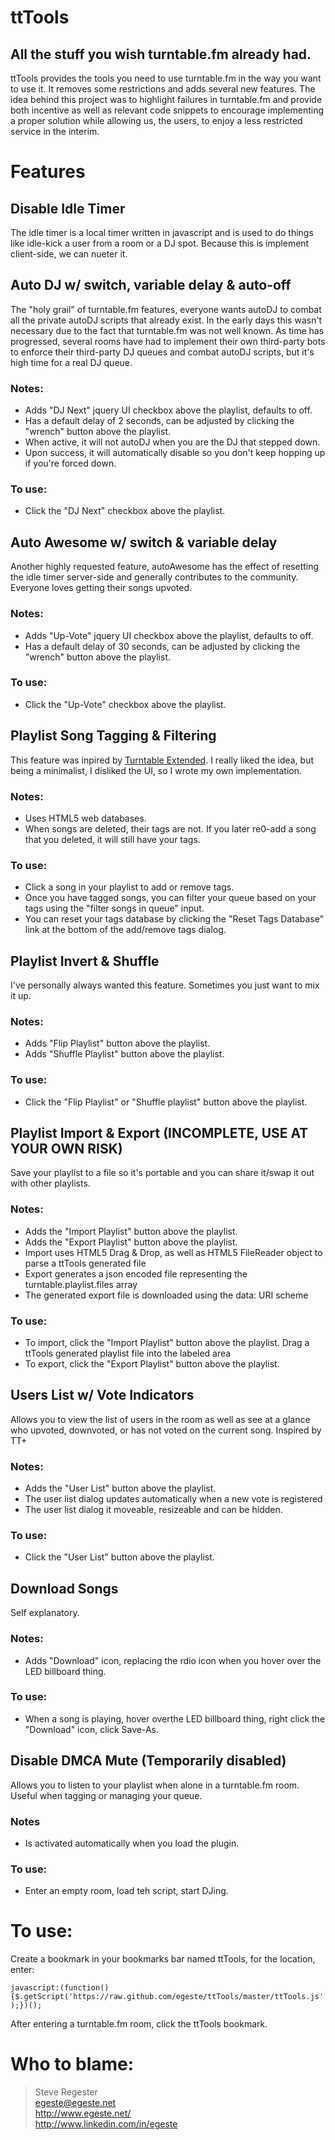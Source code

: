 # ttTools
## All the stuff you wish turntable.fm already had.

ttTools provides the tools you need to use turntable.fm in the way you want to use it. It removes some restrictions and adds several new features. The idea behind this project was to highlight failures in turntable.fm and provide both incentive as well as relevant code snippets to encourage implementing a proper solution while allowing us, the users, to enjoy a less restricted service in the interim.

# Features
## Disable Idle Timer
The idle timer is a local timer written in javascript and is used to do things like idle-kick a user from a room or a DJ spot. Because this is implement client-side, we can nueter it.

## Auto DJ w/ switch, variable delay & auto-off
The "holy grail" of turntable.fm features, everyone wants autoDJ to combat all the private autoDJ scripts that already exist. In the early days this wasn't necessary due to the fact that turntable.fm was not well known. As time has progressed, several rooms have had to implement their own third-party bots to enforce their third-party DJ queues and combat autoDJ scripts, but it's high time for a real DJ queue.

### Notes:
<ul>
	<li>Adds "DJ Next" jquery UI checkbox above the playlist, defaults to off.</li>
	<li>Has a default delay of 2 seconds, can be adjusted by clicking the "wrench" button above the playlist.</li>
	<li>When active, it will not autoDJ when you are the DJ that stepped down.</li>
	<li>Upon success, it will automatically disable so you don't keep hopping up if you're forced down.</li>
</ul>

### To use:
<ul>
	<li>Click the "DJ Next" checkbox above the playlist.</li>
</ul>

## Auto Awesome w/ switch & variable delay
Another highly requested feature, autoAwesome has the effect of resetting the idle timer server-side and generally contributes to the community. Everyone loves getting their songs upvoted.

### Notes:
<ul>
	<li>Adds "Up-Vote" jquery UI checkbox above the playlist, defaults to off.</li>
	<li>Has a default delay of 30 seconds, can be adjusted by clicking the "wrench" button above the playlist.</li>
</ul>

### To use:
<ul>
	<li>Click the "Up-Vote" checkbox above the playlist.</li>
</ul>

## Playlist Song Tagging & Filtering
This feature was inpired by [Turntable Extended](https://github.com/MarkReeder/Turntable.fm-Extensions 'Turntable Extended'). I really liked the idea, but being a minimalist, I disliked the UI, so I wrote my own implementation.

### Notes:
<ul>
	<li>Uses HTML5 web databases.</li>
	<li>When songs are deleted, their tags are not. If you later re0-add a song that you deleted, it will still have your tags.</li>
</ul>

### To use:
<ul>
	<li>Click a song in your playlist to add or remove tags.</li>
	<li>Once you have tagged songs, you can filter your queue based on your tags using the "filter songs in queue" input.</li>
	<li>You can reset your tags database by clicking the "Reset Tags Database" link at the bottom of the add/remove tags dialog.</li>
</ul>

## Playlist Invert & Shuffle
I've personally always wanted this feature. Sometimes you just want to mix it up.

### Notes:
<ul>
	<li>Adds "Flip Playlist" button above the playlist.</li>
	<li>Adds "Shuffle Playlist" button above the playlist.</li>
</ul>

### To use:
<ul>
	<li>Click the "Flip Playlist" or "Shuffle playlist" button above the playlist.</li>
</ul>

## Playlist Import & Export (INCOMPLETE, USE AT YOUR OWN RISK)
Save your playlist to a file so it's portable and you can share it/swap it out with other playlists.

### Notes:
<ul>
	<li>Adds the "Import Playlist" button above the playlist.</li>
	<li>Adds the "Export Playlist" button above the playlist.</li>
	<li>Import uses HTML5 Drag & Drop, as well as HTML5 FileReader object to parse a ttTools generated file</li>
	<li>Export generates a json encoded file representing the turntable.playlist.files array</li>
	<li>The generated export file is downloaded using the data: URI scheme</li>
</ul>

### To use:
<ul>
	<li>To import, click the "Import Playlist" button above the playlist. Drag a ttTools generated playlist file into the labeled area</li>
	<li>To export, click the "Export Playlist" button above the playlist.</li>
</ul>

## Users List w/ Vote Indicators
Allows you to view the list of users in the room as well as see at a glance who upvoted, downvoted, or has not voted on the current song. Inspired by TT+

### Notes:
<ul>
	<li>Adds the "User List" button above the playlist.</li>
	<li>The user list dialog updates automatically when a new vote is registered</li>
	<li>The user list dialog it moveable, resizeable and can be hidden.</li>
</ul>

### To use:
<ul>
	<li>Click the "User List" button above the playlist.</li>
</ul>

## Download Songs
Self explanatory.

### Notes:
<ul>
	<li>Adds "Download" icon, replacing the rdio icon when you hover over the LED billboard thing.</li>
</ul>

### To use:
<ul>
	<li>When a song is playing, hover overthe LED billboard thing, right click the "Download" icon, click Save-As.</li>
</ul>

## Disable DMCA Mute (Temporarily disabled)
Allows you to listen to your playlist when alone in a turntable.fm room. Useful when tagging or managing your queue.

### Notes
<ul>
	<li>Is activated automatically when you load the plugin.</li>
</ul>

### To use:
<ul>
	<li>Enter an empty room, load teh script, start DJing.</li>
</ul>

# To use:
Create a bookmark in your bookmarks bar named ttTools, for the location, enter:

`javascript:(function(){$.getScript('https://raw.github.com/egeste/ttTools/master/ttTools.js');})();`

After entering a turntable.fm room, click the ttTools bookmark.

# Who to blame:
> Steve Regester  
> egeste@egeste.net  
> http://www.egeste.net/  
> http://www.linkedin.com/in/egeste  
